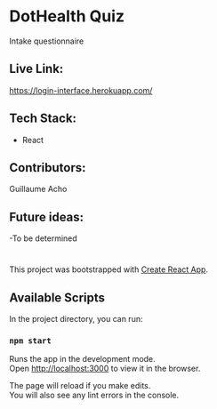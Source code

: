# DotHealth Quiz 

Intake questionnaire

## Live Link:
https://login-interface.herokuapp.com/

## Tech Stack:
- React

## Contributors:
Guillaume Acho


## Future ideas:
-To be determined

#
#

This project was bootstrapped with [Create React App](https://github.com/facebook/create-react-app).

## Available Scripts

In the project directory, you can run:

### `npm start`

Runs the app in the development mode.<br />
Open [http://localhost:3000](http://localhost:3000) to view it in the browser.

The page will reload if you make edits.<br />
You will also see any lint errors in the console.

